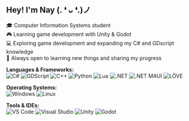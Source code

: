 ## Hey! I'm Nay (. ❛ ᴗ ❛.)ノ

🎓 Computer Information Systems student  
🎮 Learning game development with Unity & Godot  
💻 Exploring game development and expanding my C# and GDscript knowledge  
🚀 Always open to learning new things and sharing my progress

  
**Languages & Frameworks:**  
![C#](https://img.shields.io/badge/C%23-239120?style=flat-square&logo=c-sharp&logoColor=white)
![GDScript](https://img.shields.io/badge/GDScript-478CBF?style=flat-square&logo=godot-engine&logoColor=white)
![C++](https://img.shields.io/badge/C++-00599C?style=flat-square&logo=c%2B%2B&logoColor=white)
![Python](https://img.shields.io/badge/Python-3776AB?style=flat-square&logo=python&logoColor=white)
![Lua](https://img.shields.io/badge/Lua-2C2D72?style=flat-square&logo=lua&logoColor=white)
![.NET](https://img.shields.io/badge/.NET-512BD4?style=flat-square&logo=dotnet&logoColor=white)
![.NET MAUI](https://img.shields.io/badge/.NET_MAUI-512BD4?style=flat-square&logo=dotnet&logoColor=white)
![LÖVE](https://img.shields.io/badge/LÖVE-0000FF?style=flat-square&logo=love&logoColor=white)

**Operating Systems:**  
![Windows](https://img.shields.io/badge/Windows-0078D6?style=flat-square&logo=windows&logoColor=white)
![Linux](https://img.shields.io/badge/Linux-FCC624?style=flat-square&logo=linux&logoColor=black)

**Tools & IDEs:**  
![VS Code](https://img.shields.io/badge/VS%20Code-007ACC?style=flat-square&logo=visual-studio-code&logoColor=white)
![Visual Studio](https://img.shields.io/badge/Visual%20Studio-5C2D91?style=flat-square&logo=visual-studio&logoColor=white)
![Unity](https://img.shields.io/badge/Unity-100000?style=flat-square&logo=unity&logoColor=white)
![Godot](https://img.shields.io/badge/Godot-478CBF?style=flat-square&logo=godot-engine&logoColor=white)
